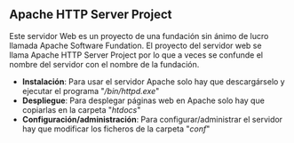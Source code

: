 ## Apache HTTP Server Project

Este servidor Web es un proyecto de una fundación sin ánimo de lucro llamada Apache Software Fundation. El proyecto del servidor web se llama Apache HTTP Server Project por lo que a veces se confunde el nombre del servidor con el nombre de la fundación.

- **Instalación**: Para usar el servidor Apache solo hay que descargárselo y ejecutar el programa "_/bin/httpd.exe_"
- **Despliegue**: Para desplegar páginas web en Apache solo hay que copiarlas en la carpeta "_htdocs_"
- **Configuración/administración**: Para configurar/administrar el servidor hay que modificar los ficheros de la carpeta "_conf_"